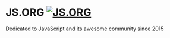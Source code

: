 # JS.ORG [![JS.ORG](https://img.shields.io/badge/js.org-*-ffb400.svg?style=flat-square)](http://js.org)
Dedicated to JavaScript and its awesome community since 2015
